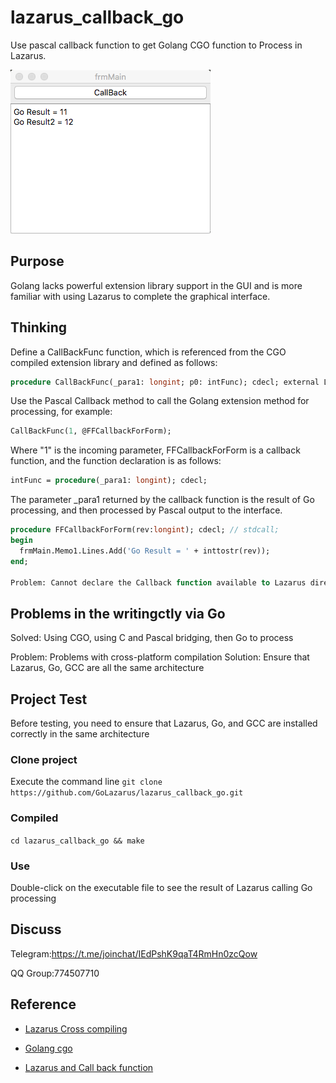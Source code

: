 # lazarus_callback_go

Use pascal callback function to get Golang CGO function to Process in Lazarus.

![Demo](demo.png)

## Purpose

Golang lacks powerful extension library support in the GUI and is more familiar with using Lazarus to complete the graphical interface.

## Thinking

Define a CallBackFunc function, which is referenced from the CGO compiled extension library and defined as follows:

```pascal
procedure CallBackFunc(_para1: longint; p0: intFunc); cdecl; external LIBGO_NAME;
```

Use the Pascal Callback method to call the Golang extension method for processing, for example:

```pascal
CallBackFunc(1, @FFCallbackForForm);
```

Where "1" is the incoming parameter, FFCallbackForForm is a callback function, and the function declaration is as follows:

```pascal
intFunc = procedure(_para1: longint); cdecl;
```

The parameter _para1 returned by the callback function is the result of Go processing, and then processed by Pascal output to the interface.

```pascal
procedure FFCallbackForForm(rev:longint); cdecl; // stdcall;
begin
  frmMain.Memo1.Lines.Add('Go Result = ' + inttostr(rev));
end;

Problem: Cannot declare the Callback function available to Lazarus dire
```

## Problems in the writingctly via Go
Solved: Using CGO, using C and Pascal bridging, then Go to process

Problem: Problems with cross-platform compilation
Solution: Ensure that Lazarus, Go, GCC are all the same architecture

## Project Test

Before testing, you need to ensure that Lazarus, Go, and GCC are installed correctly in the same architecture

### Clone project

Execute the command line `git clone https://github.com/GoLazarus/lazarus_callback_go.git`

### Compiled

`cd lazarus_callback_go && make`

### Use

Double-click on the executable file to see the result of Lazarus calling Go processing

## Discuss

Telegram:https://t.me/joinchat/IEdPshK9qaT4RmHn0zcQow

QQ Group:774507710

## Reference

- [Lazarus Cross compiling](http://wiki.lazarus.freepascal.org/Cross_compiling)

- [Golang cgo](https://github.com/golang/go/wiki/cgo)

- [Lazarus and Call back function](http://forum.lazarus.freepascal.org/index.php?topic=10571.0)



